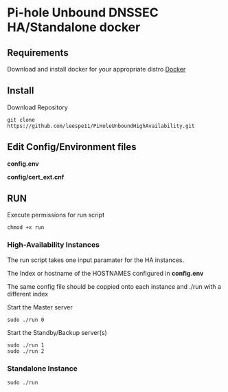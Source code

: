 # Pi-hole Unbound DNSSEC HA/Standalone docker
## Requirements
Download and install docker for your appropriate distro [Docker](https://docs.docker.com/engine/install/) 

## Install
Download Repository
```
git clone https://github.com/leespe11/PiHoleUnboundHighAvailability.git
````
## Edit Config/Environment files
**config.env**

**config/cert_ext.cnf**

## RUN
Execute permissions for run script
```
chmod +x run
```
### High-Availability Instances
The run script takes one input paramater for the HA instances.

The Index or hostname of the HOSTNAMES configured in **config.env**

The same config file should be coppied onto each instance and ./run with a different index


Start the Master server
```
sudo ./run 0
```
Start the Standby/Backup server(s)
```
sudo ./run 1
sudo ./run 2
```

### Standalone Instance
```
sudo ./run
```